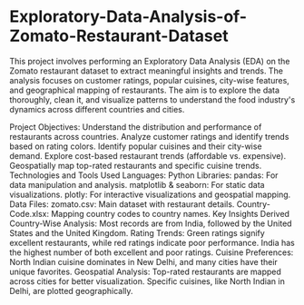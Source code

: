 # Exploratory-Data-Analysis-of-Zomato-Restaurant-Dataset

This project involves performing an Exploratory Data Analysis (EDA) on the Zomato restaurant dataset to extract meaningful insights and trends. The analysis focuses on customer ratings, popular cuisines, city-wise features, and geographical mapping of restaurants. The aim is to explore the data thoroughly, clean it, and visualize patterns to understand the food industry's dynamics across different countries and cities.

Project Objectives:
Understand the distribution and performance of restaurants across countries.
Analyze customer ratings and identify trends based on rating colors.
Identify popular cuisines and their city-wise demand.
Explore cost-based restaurant trends (affordable vs. expensive).
Geospatially map top-rated restaurants and specific cuisine trends.
Technologies and Tools Used
Languages: Python
Libraries:
pandas: For data manipulation and analysis.
matplotlib & seaborn: For static data visualizations.
plotly: For interactive visualizations and geospatial mapping.
Data Files:
zomato.csv: Main dataset with restaurant details.
Country-Code.xlsx: Mapping country codes to country names.
Key Insights Derived
Country-Wise Analysis: Most records are from India, followed by the United States and the United Kingdom.
Rating Trends:
Green ratings signify excellent restaurants, while red ratings indicate poor performance.
India has the highest number of both excellent and poor ratings.
Cuisine Preferences: North Indian cuisine dominates in New Delhi, and many cities have their unique favorites.
Geospatial Analysis:
Top-rated restaurants are mapped across cities for better visualization.
Specific cuisines, like North Indian in Delhi, are plotted geographically.

